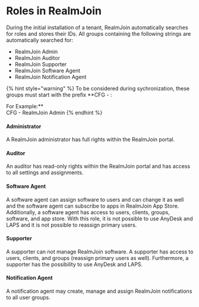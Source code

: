 # Roles in RealmJoin

During the initial installation of a tenant, RealmJoin automatically searches for roles and stores their IDs. All groups containing the following strings are automatically searched for:

* RealmJoin Admin
* RealmJoin Auditor
* RealmJoin Supporter
* RealmJoin Software Agent
* RealmJoin Notification Agent

{% hint style="warning" %}
To be considered during sychronization, these groups must start with the prefix **CFG - :  
  
For Example:**  
CFG - RealmJoin Admin
{% endhint %}

#### Administrator

A RealmJoin administrator has full rights within the RealmJoin portal.

#### Auditor

An auditor has read-only rights within the RealmJoin portal and has access to all settings and assignments.

#### Software Agent

A software agent can assign software to users and can change it as well and the software agent can subscribe to apps in RealmJoin App Store. Additionally, a software agent has access to users, clients, groups, software, and app store. With this role, it is not possible to use AnyDesk and LAPS and it is not possible to reassign primary users.

#### Supporter

A supporter can not manage RealmJoin software. A supporter has access to users, clients, and groups \(reassign primary users as well\). Furthermore, a supporter has the possibility to use AnyDesk and LAPS.

#### Notification Agent   

A notification agent may create, manage and assign RealmJoin notifications to all user groups. 
